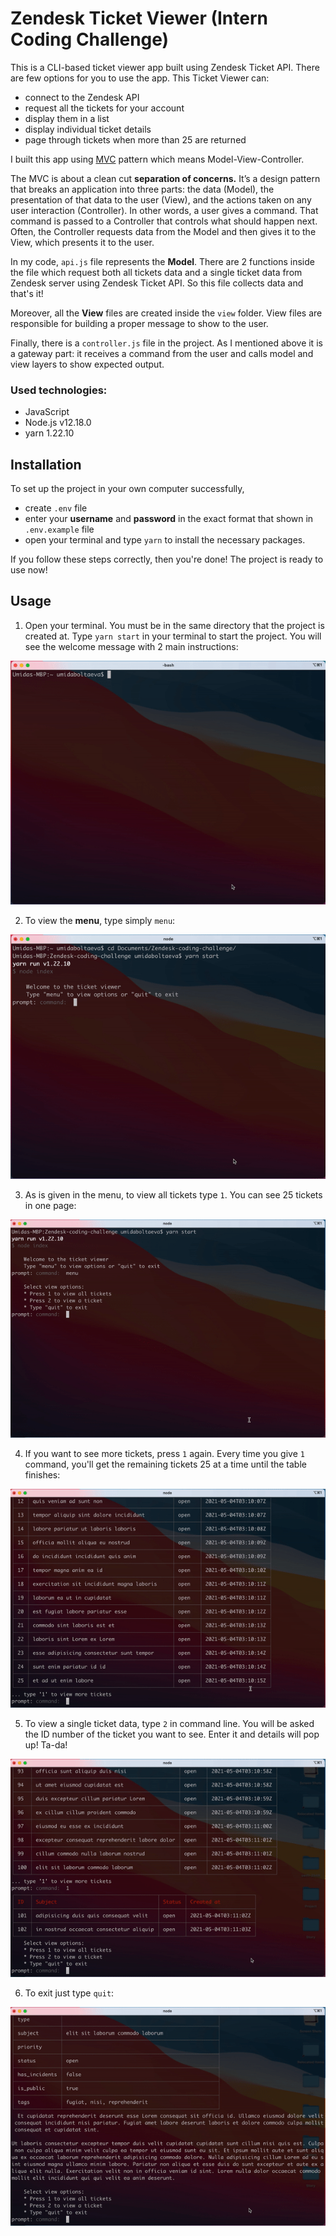 # Zendesk Ticket Viewer (Intern Coding Challenge)

This is a CLI-based ticket viewer app built using Zendesk Ticket API. There are few options for you to use the app. This Ticket Viewer can:

- connect to the Zendesk API
- request all the tickets for your account
- display them in a list
- display individual ticket details
- page through tickets when more than 25 are returned

I built this app using [MVC](https://medium.com/@ToddZebert/a-walk-through-of-a-simple-javascript-mvc-implementation-c188a69138dc) pattern which means Model-View-Controller.

The MVC is about a clean cut **separation of concerns.** It’s a design pattern that breaks an application into three parts: the data (Model), the presentation of that data to the user (View), and the actions taken on any user interaction (Controller).
In other words, a user gives a command. That command is passed to a Controller that controls what should happen next. Often, the Controller requests data from the Model and then gives it to the View, which presents it to the user.

In my code, `api.js` file represents the **Model**. There are 2 functions inside the file which request both all tickets data and a single ticket data from Zendesk server using Zendesk Ticket API. So this file collects data and that's it!

Moreover, all the **View** files are created inside the `view` folder. View files are responsible for building a proper message to show to the user.

Finally, there is a `controller.js` file in the project. As I mentioned above it is a gateway part: it receives a command from the user and calls model and view layers to show expected output.

### Used technologies:

- JavaScript
- Node.js v12.18.0
- yarn 1.22.10

## Installation

To set up the project in your own computer successfully,

- create `.env` file
- enter your **username** and **password** in the exact format that shown in `.env.example` file
- open your terminal and type `yarn` to install the necessary packages.

If you follow these steps correctly, then you're done! The project is ready to use now!

## Usage

1. Open your terminal. You must be in the same directory that the project is created at. Type `yarn start` in your terminal to start the project. You will see the welcome message with 2 main instructions:

![](assets/yarn_start.gif)

2. To view the **menu**, type simply `menu`:

![](menu.gif)

3. As is given in the menu, to view all tickets type `1`. You can see 25 tickets in one page:

![](view_all_tickets.gif)

4. If you want to see more tickets, press `1` again. Every time you give `1` command, you'll get the remaining tickets 25 at a time until the table finishes:

![](view_till_the_end.gif)

5. To view a single ticket data, type `2` in command line. You will be asked the ID number of the ticket you want to see. Enter it and details will pop up! Ta-da!

![](view_a_single_ticket.gif)

6. To exit just type `quit`:

![](quit.gif)
